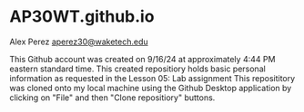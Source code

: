 # AP30WT.github.io

Alex Perez
aperez30@waketech.edu

This Github account was created on 9/16/24 at approximately 4:44 PM eastern standard time.
This created repositiory holds basic personal information as requested in the Lesson 05: Lab assignment
This reposititory was cloned onto my local machine using the Github Desktop application by clicking on "File" and then "Clone repositiory" buttons.